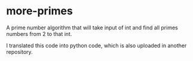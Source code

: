 # more-primes
A prime number algorithm that will take input of int and find all primes numbers from 2 to that int.

I translated this code into python code, which is also uploaded in another repository.
